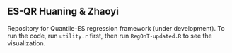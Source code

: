 ## ES-QR Huaning & Zhaoyi
Repository for Quantile-ES regression framework (under development).
To run the code, run `utility.r` first, then run `RegOnT-updated.R` to see the visualization.
